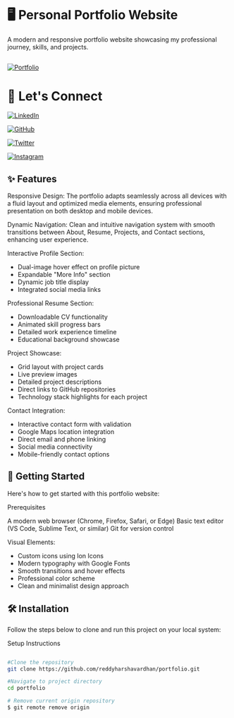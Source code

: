 
# 🖥️  Personal Portfolio Website

A modern and responsive portfolio website showcasing my professional journey, skills, and projects.
## 
[![Portfolio](https://img.shields.io/badge/Portfolio-255E63?style=for-the-badge&logo=About.me&logoColor=white)](https://reddyharshavardhan.github.io/Portfolio/)


# 🤝 Let's Connect


[![LinkedIn](https://img.shields.io/badge/LinkedIn-%F0%9F%92%BC-blue?style=flat-square)](https://www.linkedin.com/in/nagireddy-harshavardhan-reddy-95b8691a7)

[![GitHub](https://img.shields.io/badge/GitHub-%F0%9F%91%A8%E2%80%8D%F0%9F%92%BB-black?style=flat-square)](https://github.com/reddyharshavardhan)

[![Twitter](https://img.shields.io/badge/𝕏-%23000000.svg?style=for-the-badge&logo=X&logoColor=white)](https://x.com/nagireddyharsh1)

[![Instagram](https://img.shields.io/badge/Instagram-E4405F?style=for-the-badge&logo=instagram&logoColor=white)](https://www.instagram.com/cherrydarlingram/)





## ✨ Features

Responsive Design: The portfolio adapts seamlessly across all devices with a fluid layout and optimized media elements, ensuring professional presentation on both desktop and mobile devices.

Dynamic Navigation: Clean and intuitive navigation system with smooth transitions between About, Resume, Projects, and Contact sections, enhancing user experience.

Interactive Profile Section: 
- Dual-image hover effect on profile picture
- Expandable "More Info" section
- Dynamic job title display
- Integrated social media links

Professional Resume Section:
- Downloadable CV functionality
- Animated skill progress bars
- Detailed work experience timeline
- Educational background showcase

Project Showcase:
- Grid layout with project cards
- Live preview images
- Detailed project descriptions
- Direct links to GitHub repositories
- Technology stack highlights for each project

Contact Integration:
- Interactive contact form with validation
- Google Maps location integration
- Direct email and phone linking
- Social media connectivity
- Mobile-friendly contact options

 ## 🚀 Getting Started

Here's how to get started with this portfolio website:

Prerequisites

A modern web browser (Chrome, Firefox, Safari, or Edge)
Basic text editor (VS Code, Sublime Text, or similar)
Git for version control

Visual Elements:
- Custom icons using Ion Icons
- Modern typography with Google Fonts
- Smooth transitions and hover effects
- Professional color scheme
- Clean and minimalist design approach

## 🛠️ Installation

Follow the steps below to clone and run this project on your local system:

Setup Instructions
```bash

#Clone the repository
git clone https://github.com/reddyharshavardhan/portfolio.git

#Navigate to project directory
cd portfolio

# Remove current origin repository
$ git remote remove origin
